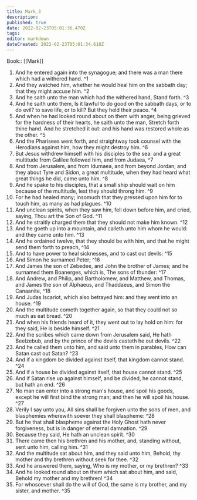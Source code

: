 ```yaml
---
title: Mark_3
description: 
published: true
date: 2022-02-23T05:01:36.470Z
tags: 
editor: markdown
dateCreated: 2022-02-23T05:01:34.618Z
---
```


 Book:: [[Mark]]
 1. And he entered again into the synagogue; and there was a man there which had a withered hand. ^1
 2. And they watched him, whether he would heal him on the sabbath day; that they might accuse him. ^2
 3. And he saith unto the man which had the withered hand, Stand forth. ^3
 4. And he saith unto them, Is it lawful to do good on the sabbath days, or to do evil? to save life, or to kill? But they held their peace. ^4
 5. And when he had looked round about on them with anger, being grieved for the hardness of their hearts, he saith unto the man, Stretch forth thine hand. And he stretched it out: and his hand was restored whole as the other. ^5
 6. And the Pharisees went forth, and straightway took counsel with the Herodians against him, how they might destroy him. ^6
 7. But Jesus withdrew himself with his disciples to the sea: and a great multitude from Galilee followed him, and from Judaea, ^7
 8. And from Jerusalem, and from Idumaea, and from beyond Jordan; and they about Tyre and Sidon, a great multitude, when they had heard what great things he did, came unto him. ^8
 9. And he spake to his disciples, that a small ship should wait on him because of the multitude, lest they should throng him. ^9
 10. For he had healed many; insomuch that they pressed upon him for to touch him, as many as had plagues. ^10
 11. And unclean spirits, when they saw him, fell down before him, and cried, saying, Thou art the Son of God. ^11
 12. And he straitly charged them that they should not make him known. ^12
 13. And he goeth up into a mountain, and calleth unto him whom he would: and they came unto him. ^13
 14. And he ordained twelve, that they should be with him, and that he might send them forth to preach, ^14
 15. And to have power to heal sicknesses, and to cast out devils: ^15
 16. And Simon he surnamed Peter; ^16
 17. And James the son of Zebedee, and John the brother of James; and he surnamed them Boanerges, which is, The sons of thunder: ^17
 18. And Andrew, and Philip, and Bartholomew, and Matthew, and Thomas, and James the son of Alphaeus, and Thaddaeus, and Simon the Canaanite, ^18
 19. And Judas Iscariot, which also betrayed him: and they went into an house. ^19
 20. And the multitude cometh together again, so that they could not so much as eat bread. ^20
 21. And when his friends heard of it, they went out to lay hold on him: for they said, He is beside himself. ^21
 22. And the scribes which came down from Jerusalem said, He hath Beelzebub, and by the prince of the devils casteth he out devils. ^22
 23. And he called them unto him, and said unto them in parables, How can Satan cast out Satan? ^23
 24. And if a kingdom be divided against itself, that kingdom cannot stand. ^24
 25. And if a house be divided against itself, that house cannot stand. ^25
 26. And if Satan rise up against himself, and be divided, he cannot stand, but hath an end. ^26
 27. No man can enter into a strong man's house, and spoil his goods, except he will first bind the strong man; and then he will spoil his house. ^27
 28. Verily I say unto you, All sins shall be forgiven unto the sons of men, and blasphemies wherewith soever they shall blaspheme: ^28
 29. But he that shall blaspheme against the Holy Ghost hath never forgiveness, but is in danger of eternal damnation. ^29
 30. Because they said, He hath an unclean spirit. ^30
 31. There came then his brethren and his mother, and, standing without, sent unto him, calling him. ^31
 32. And the multitude sat about him, and they said unto him, Behold, thy mother and thy brethren without seek for thee. ^32
 33. And he answered them, saying, Who is my mother, or my brethren? ^33
 34. And he looked round about on them which sat about him, and said, Behold my mother and my brethren! ^34
 35. For whosoever shall do the will of God, the same is my brother, and my sister, and mother. ^35
